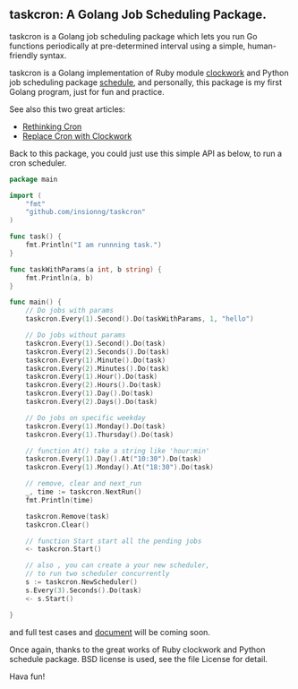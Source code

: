## taskcron: A Golang Job Scheduling Package.

taskcron is a Golang job scheduling package which lets you run Go functions periodically at pre-determined interval using a simple, human-friendly syntax.

taskcron is a Golang implementation of Ruby module [clockwork](<https://github.com/tomykaira/clockwork>) and Python job scheduling package [schedule](<https://github.com/dbader/schedule>), and personally, this package is my first Golang program, just for fun and practice.

See also this two great articles:
* [Rethinking Cron](http://adam.heroku.com/past/2010/4/13/rethinking_cron/)
* [Replace Cron with Clockwork](http://adam.heroku.com/past/2010/6/30/replace_cron_with_clockwork/)

Back to this package, you could just use this simple API as below, to run a cron scheduler.

``` go
package main

import (
	"fmt"
	"github.com/insionng/taskcron"
)

func task() {
	fmt.Println("I am runnning task.")
}

func taskWithParams(a int, b string) {
	fmt.Println(a, b)
}

func main() {
	// Do jobs with params
	taskcron.Every(1).Second().Do(taskWithParams, 1, "hello")

	// Do jobs without params
	taskcron.Every(1).Second().Do(task)
	taskcron.Every(2).Seconds().Do(task)
	taskcron.Every(1).Minute().Do(task)
	taskcron.Every(2).Minutes().Do(task)
	taskcron.Every(1).Hour().Do(task)
	taskcron.Every(2).Hours().Do(task)
	taskcron.Every(1).Day().Do(task)
	taskcron.Every(2).Days().Do(task)

	// Do jobs on specific weekday
	taskcron.Every(1).Monday().Do(task)
	taskcron.Every(1).Thursday().Do(task)

	// function At() take a string like 'hour:min'
	taskcron.Every(1).Day().At("10:30").Do(task)
	taskcron.Every(1).Monday().At("18:30").Do(task)

	// remove, clear and next_run
	_, time := taskcron.NextRun()
	fmt.Println(time)

	taskcron.Remove(task)
	taskcron.Clear()

	// function Start start all the pending jobs
	<- taskcron.Start()

	// also , you can create a your new scheduler,
	// to run two scheduler concurrently
	s := taskcron.NewScheduler()
	s.Every(3).Seconds().Do(task)
	<- s.Start()

}
```
and full test cases and [document](http://godoc.org/github.com/insionng/taskcron) will be coming soon.

Once again, thanks to the great works of Ruby clockwork and Python schedule package. BSD license is used, see the file License for detail.

Hava fun!
